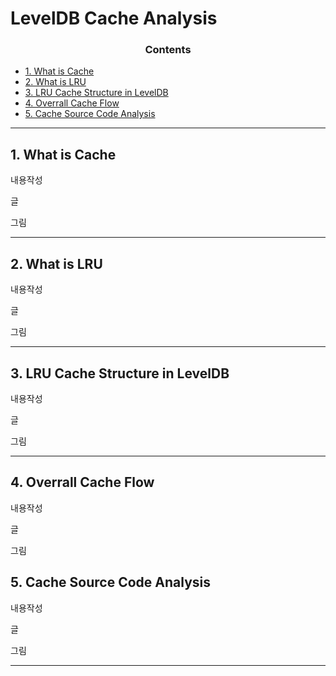 # LevelDB Cache Analysis

### <center> Contents 
  - [1. What is Cache](#1-what-is-cache)
  - [2. What is LRU](#2-what-is-lru)
  - [3. LRU Cache Structure in LevelDB](#3-lru-cache-structure-in-leveldb)
  - [4. Overrall Cache Flow](#4-overrall-cache-flow)
  - [5. Cache Source Code Analysis](#5-cache-source-code-analysis)
---
## 1. What is Cache

내용작성

글

그림

---
## 2. What is LRU
내용작성

글

그림

---
## 3. LRU Cache Structure in LevelDB

내용작성

글

그림


---
## 4. Overrall Cache Flow

내용작성

글

그림

## 5. Cache Source Code Analysis

내용작성

글

그림


---
